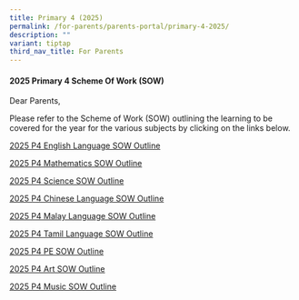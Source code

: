 ```yaml
---
title: Primary 4 (2025)
permalink: /for-parents/parents-portal/primary-4-2025/
description: ""
variant: tiptap
third_nav_title: For Parents
---
```

<h4><strong>2025 Primary 4 Scheme Of Work (SOW)</strong></h4>
<p>Dear Parents,</p>
<p>Please refer to the Scheme of Work (SOW) outlining the learning to be
covered for the year for the various subjects by clicking on the links
below.</p>
<p><a href="/files/2025 P4 SOW/P4_EL_2025_SOW_Outline.pdf" rel="noopener noreferrer nofollow" target="_blank">2025 P4 English Language SOW Outline</a>
</p>
<p><a href="/files/2025 P4 SOW/P4_MA_2025_SOW_Outline.pdf" rel="noopener noreferrer nofollow" target="_blank">2025 P4 Mathematics SOW Outline</a>
</p>
<p><a href="/files/2025 P4 SOW/P4_SCI_2025_SOW_Outline.pdf" rel="noopener noreferrer nofollow" target="_blank">2025 P4 Science SOW Outline</a>
</p>
<p><a href="/files/2023 P4 SOW/P4 CL SOW Outline.pdf" rel="noopener noreferrer nofollow" target="_blank">2025 P4 Chinese Language SOW Outline</a>
</p>
<p><a href="/files/2025 P4 SOW/P4_ML_2025_SOW_Outline.pdf" rel="noopener noreferrer nofollow" target="_blank">2025 P4 Malay Language SOW Outline</a>
</p>
<p><a href="/files/2025 P4 SOW/P4_TL_2025_SOW_Outline.pdf" rel="noopener noreferrer nofollow" target="_blank">2025 P4 Tamil Language SOW Outline</a>
</p>
<p><a href="/files/2025 P4 SOW/P4_PE_2025_SOW_Outline.pdf" rel="noopener noreferrer nofollow" target="_blank">2025 P4 PE SOW Outline</a>
</p>
<p><a href="/files/2025 P4 SOW/P4_Art_2025_SOW_Outline.pdf" rel="noopener noreferrer nofollow" target="_blank">2025 P4 Art SOW Outline</a>
</p>
<p><a href="/files/2025 P4 SOW/P4_Music_2025_SOW_Outline.pdf" rel="noopener noreferrer nofollow" target="_blank">2025 P4 Music SOW Outline</a>
</p>